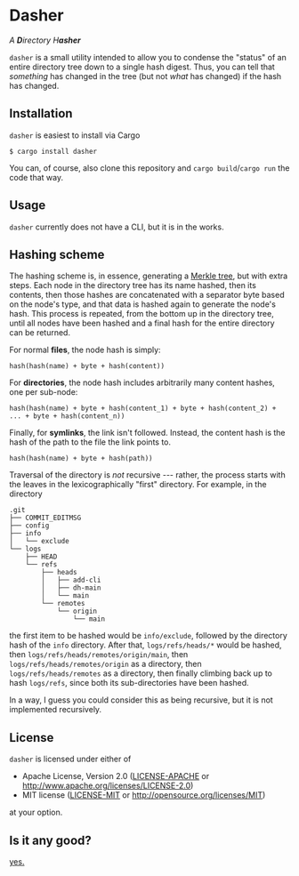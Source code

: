 # Dasher

_A **D**irectory H**asher**_

`dasher` is a small utility intended to allow you to condense the "status" of an entire
directory tree down to a single hash digest. Thus, you can tell that _something_ has
changed in the tree (but not _what_ has changed) if the hash has changed.

## Installation

`dasher` is easiest to install via Cargo

```
$ cargo install dasher
```

You can, of course, also clone this repository and `cargo build`/`cargo run` the code
that way.

## Usage

`dasher` currently does not have a CLI, but it is in the works.

## Hashing scheme

The hashing scheme is, in essence, generating a [Merkle
tree](https://en.wikipedia.org/wiki/Merkle_tree), but with extra steps. Each node in the
directory tree has its name hashed, then its contents, then those hashes are
concatenated with a separator byte based on the node's type, and that data is hashed
again to generate the node's hash. This process is repeated, from the bottom up in the
directory tree, until all nodes have been hashed and a final hash for the entire
directory can be returned.

For normal **files**, the node hash is simply:
```
hash(hash(name) + byte + hash(content))
```

For **directories**, the node hash includes arbitrarily many content hashes, one per
sub-node:
```
hash(hash(name) + byte + hash(content_1) + byte + hash(content_2) + ... + byte + hash(content_n))
```

Finally, for **symlinks**, the link isn't followed. Instead, the content hash is the
hash of the path to the file the link points to.
```
hash(hash(name) + byte + hash(path))
```

Traversal of the directory is _not_ recursive --- rather, the process starts with the
leaves in the lexicographically "first" directory. For example, in the directory
```
.git
├── COMMIT_EDITMSG
├── config
├── info
│   └── exclude
└── logs
    ├── HEAD
    └── refs
        ├── heads
        │   ├── add-cli
        │   ├── dh-main
        │   └── main
        └── remotes
            └── origin
                └── main

```
the first item to be hashed would be `info/exclude`, followed by the directory hash of
the `info` directory. After that, `logs/refs/heads/*` would be hashed, then
`logs/refs/heads/remotes/origin/main`, then `logs/refs/heads/remotes/origin` as a
directory, then `logs/refs/heads/remotes` as a directory, then finally climbing back up
to hash `logs/refs`, since both its sub-directories have been hashed.

In a way, I guess you could consider this as being recursive, but it is not implemented
recursively.

## License

`dasher` is licensed under either of

 * Apache License, Version 2.0 ([LICENSE-APACHE](LICENSE-APACHE) or http://www.apache.org/licenses/LICENSE-2.0)
 * MIT license ([LICENSE-MIT](LICENSE-MIT) or http://opensource.org/licenses/MIT)

at your option.

## Is it any good?

[yes.](https://news.ycombinator.com/item?id=3067434)
